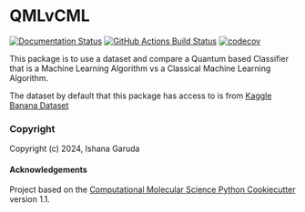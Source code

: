 QMLvCML
==============================
[//]: # (Badges)
[![Documentation Status](https://readthedocs.org/projects/qmlvcml/badge/?version=latest)](https://qmlvcml.readthedocs.io/en/latest/?badge=latest)
[![GitHub Actions Build Status](https://github.com/ishan23g/qmlvcml/workflows/CI/badge.svg)](https://github.com/REPLACE_WITH_OWNER_ACCOUNT/qmlvcml/actions?query=workflow%3ACI)
[![codecov](https://codecov.io/gh/REPLACE_WITH_OWNER_ACCOUNT/QMLvCML/branch/main/graph/badge.svg)](https://codecov.io/gh/REPLACE_WITH_OWNER_ACCOUNT/QMLvCML/branch/main)


This package is to use a dataset and compare a Quantum based Classifier that is a Machine Learning Algorithm vs a Classical Machine Learning Algorithm.

The dataset by default that this package has access to is from [Kaggle Banana Dataset](https://www.kaggle.com/datasets/l3llff/banana)

### Copyright

Copyright (c) 2024, Ishana Garuda


#### Acknowledgements
 
Project based on the 
[Computational Molecular Science Python Cookiecutter](https://github.com/molssi/cookiecutter-cms) version 1.1.
